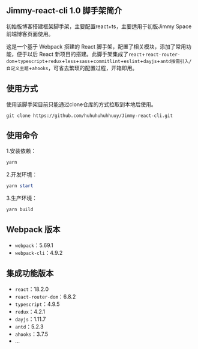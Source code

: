## Jimmy-react-cli 1.0 脚手架简介

初始版博客搭建框架脚手架，主要配置react+ts，主要适用于初版Jimmy Space前端博客页面使用。

这是一个基于 Webpack 搭建的 React 脚手架，配置了相关模块，添加了常用功能，便于以后 React 新项目的搭建。此脚手架集成了`react`+`react-router-dom`+`typescript`+`redux`+`less`+`sass`+`commitlint`+`eslint`+`dayjs`+`antd按需引入/自定义主题`+`ahooks`，可省去繁琐的配置过程，开箱即用。

## 使用方式

使用该脚手架目前只能通过clone仓库的方式拉取到本地后使用。
```
git clone https://github.com/huhuhuhuhhuuy/Jimmy-react-cli.git
```

## 使用命令

1.安装依赖：

```powershell
yarn
```

2.开发环境：

```powershell
yarn start
```

3.生产环境：

```powershell
yarn build
```

## Webpack 版本

- `webpack`：5.69.1
- `webpack-cli`：4.9.2

## 集成功能版本

- `react`：18.2.0
- `react-router-dom`：6.8.2
- `typescript`：4.9.5
- `redux`：4.2.1
- `dayjs`：1.11.7
- `antd`：5.2.3
- `ahooks`：3.7.5
- ...
